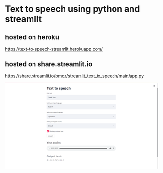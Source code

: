# Text to speech using python and streamlit
## hosted on heroku <br>
https://text-to-speech-streamlit.herokuapp.com/ <br>
## hosted on share.streamlit.io <br>
https://share.streamlit.io/bmox/streamlit_text_to_speech/main/app.py <br>

![Demo](https://github.com/bmox/streamlit_text_to_speech/blob/main/demo.png)


